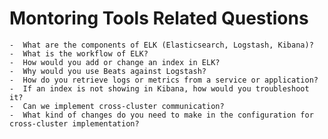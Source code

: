 # Montoring Tools Related Questions

    -  What are the components of ELK (Elasticsearch, Logstash, Kibana)?
    -  What is the workflow of ELK?
    -  How would you add or change an index in ELK?
    -  Why would you use Beats against Logstash?
    -  How do you retrieve logs or metrics from a service or application?
    -  If an index is not showing in Kibana, how would you troubleshoot it?
    -  Can we implement cross-cluster communication?
    -  What kind of changes do you need to make in the configuration for cross-cluster implementation?
